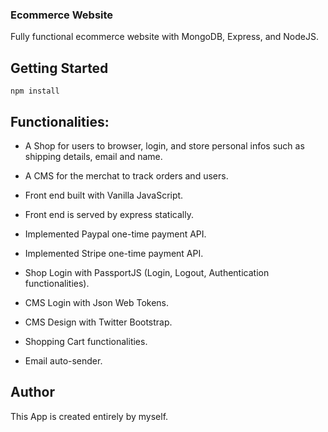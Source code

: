 ### Ecommerce Website
Fully functional ecommerce website with MongoDB, Express, and NodeJS.

## Getting Started
```
npm install
```

## Functionalities:

* A Shop for users to browser, login, and store personal infos such as shipping details, email and name.
* A CMS for the merchat to track orders and users.

* Front end built with Vanilla JavaScript.
* Front end is served by express statically.
* Implemented Paypal one-time payment API.
* Implemented Stripe one-time payment API.
* Shop Login with PassportJS (Login, Logout, Authentication functionalities).
* CMS Login with Json Web Tokens.
* CMS Design with Twitter Bootstrap.
* Shopping Cart functionalities.
* Email auto-sender.

## Author

This App is created entirely by myself.
